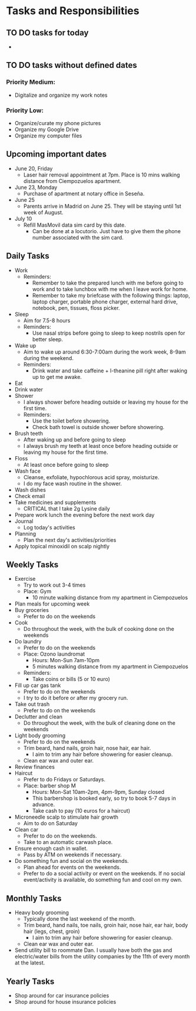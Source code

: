 # Tasks and Responsibilities
## TO DO tasks for today
- 

## TO DO tasks without defined dates
### Priority Medium:
- Digitalize and organize my work notes
### Priority Low:
- Organize/curate my phone pictures
- Organize my Google Drive
- Organize my computer files 

## Upcoming important dates
- June 20, Friday
  - Laser hair removal appointment at 7pm. Place is 10 mins walking distance from Ciempozuelos apartment.
- June 23, Monday
  - Purchase of apartment at notary office in Seseña.
- June 25
  - Parents arrive in Madrid on June 25. They will be staying until 1st week of August.
- July 10
  - Refill MasMovil data sim card by this date.
    - Can be done at a locutorio. Just have to give them the phone number associated with the sim card.

## Daily Tasks
- Work
  - Reminders:
    - Remember to take the prepared lunch with me before going to work and to take lunchbox with me when I leave work for home.
    - Remember to take my briefcase with the following things: laptop, laptop charger, portable phone charger, external hard drive, notebook, pen, tissues, floss picker.
- Sleep
  - Aim for 7.5-8 hours
  - Reminders:
    - Use nasal strips before going to sleep to keep nostrils open for better sleep.
- Wake up
  - Aim to wake up around 6:30-7:00am during the work week, 8-9am during the weekend.
  - Reminders:
    - Drink water and take caffeine + l-theanine pill right after waking up to get me awake.
- Eat
- Drink water
- Shower
  - I always shower before heading outside or leaving my house for the first time.
  - Reminders:
    - Use the toilet before showering.
    - Check bath towel is outside shower before showering.
- Brush teeth
  - After waking up and before going to sleep
  - I always brush my teeth at least once before heading outside or leaving my house for the first time.
- Floss
  - At least once before going to sleep
- Wash face
  - Cleanse, exfoliate, hypochlorous acid spray, moisturize.
  - I do my face wash routine in the shower.
- Wash dishes
- Check email
- Take medicines and supplements
  - CRITICAL that I take 2g Lysine daily
- Prepare work lunch the evening before the next work day
- Journal
  - Log today's activities
- Planning
  - Plan the next day's activities/priorities
- Apply topical minoxidil on scalp nightly

## Weekly Tasks
- Exercise
  - Try to work out 3-4 times
  - Place: Gym
    - 10 minute walking distance from my apartment in Ciempozuelos
- Plan meals for upcoming week
- Buy groceries
  - Prefer to do on the weekends
- Cook
  - Do throughout the week, with the bulk of cooking done on the weekends
- Do laundry
  - Prefer to do on the weekends
  - Place: Ozono laundromat
    - Hours: Mon-Sun 7am-10pm
    - 5 minutes walking distance from my apartment in Ciempozuelos
  - Reminders:
    - Take coins or bills (5 or 10 euro)
- Fill up car gas tank
  - Prefer to do on the weekends
  - I try to do it before or after my grocery run.
- Take out trash
  - Prefer to do on the weekends
- Declutter and clean
  - Do throughout the week, with the bulk of cleaning done on the weekends
- Light body grooming
  - Prefer to do on the weekends
  - Trim beard, hand nails, groin hair, nose hair, ear hair.
    - I aim to trim any hair before showering for easier cleanup.
  - Clean ear wax and outer ear.
- Review finances
- Haircut
  - Prefer to do Fridays or Saturdays.
  - Place: barber shop M
    - Hours: Mon-Sat 10am-2pm, 4pm-9pm, Sunday closed
    - This barbershop is booked early, so try to book 5-7 days in advance.
    - Take cash to pay (10 euros for a haircut)
- Microneedle scalp to stimulate hair growth
  - Aim to do on Saturday
- Clean car
  - Prefer to do on the weekends.
  - Take to an automatic carwash place.
- Ensure enough cash in wallet.
  - Pass by ATM on weekends if necessary.
- Do something fun and social on the weekends.
  - Plan ahead for events on the weekends.
  - Prefer to do a social activity or event on the weekends. If no social event/activity is available, do something fun and cool on my own.

## Monthly Tasks
- Heavy body grooming
  - Typically done the last weekend of the month.
  - Trim beard, hand nails, toe nails, groin hair, nose hair, ear hair, body hair (legs, chest, groin)
    - I aim to trim any hair before showering for easier cleanup.
  - Clean ear wax and outer ear.
- Send utility bill to roommate Dan. I usually have both the gas and electric/water bills from the utility companies by the 11th of every month at the latest.

## Yearly Tasks
- Shop around for car insurance policies
- Shop around for house insurance policies